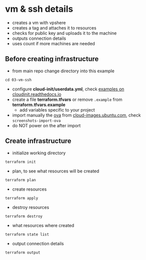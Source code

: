 # vm & ssh details
- creates a vm with vpshere
- creates a tag and attaches it to resources
- checks for public key and uploads it to the machine
- outputs connection details
- uses count if more machines are needed


## Before creating infrastructure
- from main repo change directory into this example
```
cd 03-vm-ssh
```
- configure __cloud-init/userdata.yml__,  check [examples on cloudinit.readthedocs.io](https://cloudinit.readthedocs.io/en/latest/topics/examples.html)
- create a file __terraform.tfvars__ or remove `.example` from __terraform.tfvars.example__
    - add variables specific to your project
- import manually the [ova](https://cloud-images.ubuntu.com/focal/current/focal-server-cloudimg-amd64.ova) from [cloud-images.ubuntu.com](https://cloud-images.ubuntu.com), check `screenshots-import-ova`
- do NOT power on the after import

## Create infrastructure
- initialize working directory
```
terraform init
```
- plan, to see what resources will be created
```
terraform plan
```

- create resources
```
terraform apply
```

- destroy resources
```
terraform destroy
```

- what resources where created
```
terraform state list
```

- output connection details
```
terraform output
```